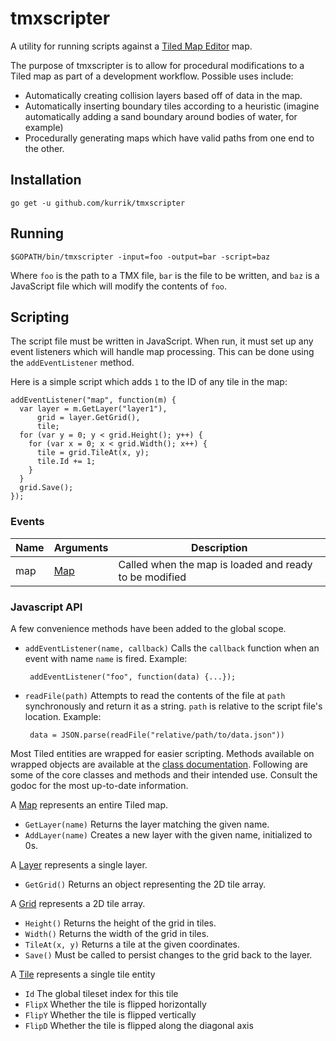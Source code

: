 # tmxscripter
A utility for running scripts against a [Tiled Map Editor](http://www.mapeditor.org/) map.

The purpose of tmxscripter is to allow for procedural modifications to a Tiled map as part of a development workflow.  Possible uses include:

  * Automatically creating collision layers based off of data in the map.
  * Automatically inserting boundary tiles according to a heuristic (imagine automatically adding a sand boundary around bodies of water, for example)
  * Procedurally generating maps which have valid paths from one end to the other.

## Installation

    go get -u github.com/kurrik/tmxscripter

## Running

    $GOPATH/bin/tmxscripter -input=foo -output=bar -script=baz

Where `foo` is the path to a TMX file, `bar` is the file to be written, and `baz` is a JavaScript file which will modify the contents of `foo`.

## Scripting

The script file must be written in JavaScript.  When run, it must set up any event listeners which will handle map processing.  This can be done using the `addEventListener` method.

Here is a simple script which adds `1` to the ID of any tile in the map:

    addEventListener("map", function(m) {
      var layer = m.GetLayer("layer1"),
          grid = layer.GetGrid(),
          tile;
      for (var y = 0; y < grid.Height(); y++) {
        for (var x = 0; x < grid.Width(); x++) {
          tile = grid.TileAt(x, y);
          tile.Id += 1;
        }
      }
      grid.Save();
    });

### Events

Name | Arguments | Description
---- | --------- | -----------
map  | [Map](https://godoc.org/github.com/kurrik/tmxscripter/tmxscripter#ScriptableMap) | Called when the map is loaded and ready to be modified

### Javascript API

A few convenience methods have been added to the global scope.

 * `addEventListener(name, callback)` Calls the `callback` function when an event with name `name` is fired. Example:
        
        addEventListener("foo", function(data) {...});

 * `readFile(path)` Attempts to read the contents of the file at `path` synchronously and return it as a string.  `path` is relative to the script file's location.  Example:
        
        data = JSON.parse(readFile("relative/path/to/data.json"))

Most Tiled entities are wrapped for easier scripting.  Methods available on wrapped objects are available at the [class documentation](https://godoc.org/github.com/kurrik/tmxscripter/tmxscripter).  Following are some of the core classes and methods and their intended use.  Consult the godoc for the most up-to-date information.

A [Map](https://godoc.org/github.com/kurrik/tmxscripter/tmxscripter#ScriptableMap) represents an entire Tiled map.
 * `GetLayer(name)` Returns the layer matching the given name.
 * `AddLayer(name)` Creates a new layer with the given name, initialized to 0s.

A [Layer](https://godoc.org/github.com/kurrik/tmxscripter/tmxscripter#ScriptableLayer) represents a single layer.
  * `GetGrid()` Returns an object representing the 2D tile array.

A [Grid](https://godoc.org/github.com/kurrik/tmxscripter/tmxscripter#ScriptableGrid) represents a 2D tile array.
  * `Height()` Returns the height of the grid in tiles.
  * `Width()` Returns the width of the grid in tiles.
  * `TileAt(x, y)` Returns a tile at the given coordinates.
  * `Save()` Must be called to persist changes to the grid back to the layer.

A [Tile](https://godoc.org/github.com/kurrik/tmxscripter/tmxscripter#ScriptableTile) represents a single tile entity
  * `Id` The global tileset index for this tile
  * `FlipX` Whether the tile is flipped horizontally
  * `FlipY` Whether the tile is flipped vertically
  * `FlipD` Whether the tile is flipped along the diagonal axis
